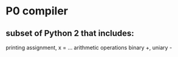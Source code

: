 # P0 compiler
## subset of Python 2 that includes:
printing
assignment, x = ...
arithmetic operations binary +, uniary -
